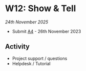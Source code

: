 # W12: Show & Tell

*24th November 2025*

* Submit [A4](/Assignments/A4) - 26th November 2023

## Activity
* Project support / questions
* Helpdesk / Tutorial
